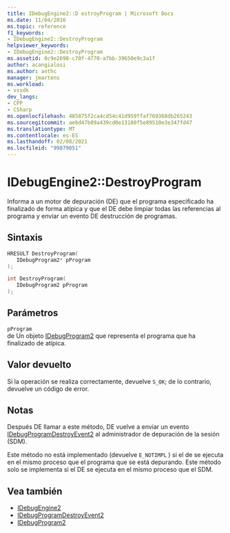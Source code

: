 ```yaml
---
title: IDebugEngine2::D estroyProgram | Microsoft Docs
ms.date: 11/04/2016
ms.topic: reference
f1_keywords:
- IDebugEngine2::DestroyProgram
helpviewer_keywords:
- IDebugEngine2::DestroyProgram
ms.assetid: 0c9e2698-c70f-4770-a7bb-39650e9c3a1f
author: acangialosi
ms.author: anthc
manager: jmartens
ms.workload:
- vssdk
dev_langs:
- CPP
- CSharp
ms.openlocfilehash: 485875f2ca4cd54c41d959ffaf769368db265243
ms.sourcegitcommit: ae6d47b09a439cd0e13180f5e89510e3e347fd47
ms.translationtype: MT
ms.contentlocale: es-ES
ms.lasthandoff: 02/08/2021
ms.locfileid: "99879051"
---
```

# <a name="idebugengine2destroyprogram"></a>IDebugEngine2::DestroyProgram
Informa a un motor de depuración (DE) que el programa especificado ha finalizado de forma atípica y que el DE debe limpiar todas las referencias al programa y enviar un evento DE destrucción de programas.

## <a name="syntax"></a>Sintaxis

```cpp
HRESULT DestroyProgram( 
   IDebugProgram2* pProgram
);
```

```cpp
int DestroyProgram( 
   IDebugProgram2 pProgram
);
```

## <a name="parameters"></a>Parámetros
`pProgram`\
de Un objeto [IDebugProgram2](../../../extensibility/debugger/reference/idebugprogram2.md) que representa el programa que ha finalizado de atípica.

## <a name="return-value"></a>Valor devuelto
 Si la operación se realiza correctamente, devuelve `S_OK`; de lo contrario, devuelve un código de error.

## <a name="remarks"></a>Notas
 Después DE llamar a este método, DE vuelve a enviar un evento [IDebugProgramDestroyEvent2](../../../extensibility/debugger/reference/idebugprogramdestroyevent2.md) al administrador de depuración de la sesión (SDM).

 Este método no está implementado (devuelve `E_NOTIMPL` ) si el de se ejecuta en el mismo proceso que el programa que se está depurando. Este método solo se implementa si el DE se ejecuta en el mismo proceso que el SDM.

## <a name="see-also"></a>Vea también
- [IDebugEngine2](../../../extensibility/debugger/reference/idebugengine2.md)
- [IDebugProgramDestroyEvent2](../../../extensibility/debugger/reference/idebugprogramdestroyevent2.md)
- [IDebugProgram2](../../../extensibility/debugger/reference/idebugprogram2.md)
